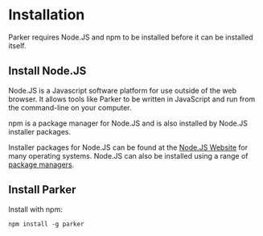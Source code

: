 # Installation
Parker requires Node.JS and npm to be installed before it can be installed itself.

## Install Node.JS
Node.JS is a Javascript software platform for use outside of the web browser. It allows tools like Parker to be written in JavaScript and run from the command-line on your computer.

npm is a package manager for Node.JS and is also installed by Node.JS installer packages.

Installer packages for Node.JS can be found at the [Node.JS Website](http://nodejs.org/download/) for many operating systems. Node.JS can also be installed using a range of [package managers](https://github.com/joyent/node/wiki/Installing-Node.js-via-package-manager).

## Install Parker
Install with npm:

	npm install -g parker
